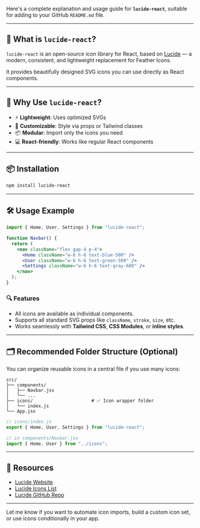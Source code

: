 Here's a complete explanation and usage guide for **`lucide-react`**, suitable for adding to your GitHub `README.md` file.

---

## 🎨 What is `lucide-react`?

`lucide-react` is an open-source icon library for React, based on [Lucide](https://lucide.dev/) — a modern, consistent, and lightweight replacement for Feather Icons.

It provides beautifully designed SVG icons you can use directly as React components.

---

## 🧩 Why Use `lucide-react`?

* ⚡ **Lightweight**: Uses optimized SVGs
* 💅 **Customizable**: Style via props or Tailwind classes
* 📦 **Modular**: Import only the icons you need
* 💻 **React-friendly**: Works like regular React components

---

## 📦 Installation

```bash
npm install lucide-react
```

---

## 🛠️ Usage Example

```jsx
import { Home, User, Settings } from "lucide-react";

function Navbar() {
  return (
    <nav className="flex gap-4 p-4">
      <Home className="w-6 h-6 text-blue-500" />
      <User className="w-6 h-6 text-green-500" />
      <Settings className="w-6 h-6 text-gray-600" />
    </nav>
  );
}
```

### 🔍 Features

* All icons are available as individual components.
* Supports all standard SVG props like `className`, `stroke`, `size`, etc.
* Works seamlessly with **Tailwind CSS**, **CSS Modules**, or **inline styles**.

---

## 🗂️ Recommended Folder Structure (Optional)

You can organize reusable icons in a central file if you use many icons:

```
src/
├── components/
│   ├── Navbar.jsx
│   └── ...
├── icons/                      # ✅ Icon wrapper folder
│   └── index.js
└── App.jsx
```

```js
// icons/index.js
export { Home, User, Settings } from "lucide-react";
```

```jsx
// in components/Navbar.jsx
import { Home, User } from "../icons";
```

---

## 🔗 Resources

* [Lucide Website](https://lucide.dev/)
* [Lucide Icons List](https://lucide.dev/icons)
* [Lucide GitHub Repo](https://github.com/lucide-icons/lucide)

---

Let me know if you want to automate icon imports, build a custom icon set, or use icons conditionally in your app.
